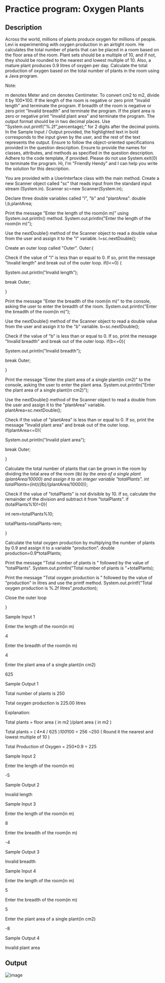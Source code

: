 # Practice program: Oxygen Plants

## Description

Across the world, millions of plants produce oxygen for millions of people. Levi is experimenting with oxygen production in an airtight room. He calculates the total number of plants that can be placed in a room based on the floor area of the room. Plant sets should be a multiple of 10, and if not, they should be rounded to the nearest and lowest multiple of 10. Also, a mature plant produces 0.9 litres of oxygen per day. Calculate the total production of oxygen based on the total number of plants in the room using a Java program.

Note:

m denotes Meter and cm denotes Centimeter. 
To convert cm2 to m2, divide it by 100*100.
If the length of the room is negative or zero print "Invalid length" and terminate the program.
If breadth of the room is negative or zero print "Invalid breadth" and terminate the program.
If the plant area is zero or negative print "Invalid plant area" and terminate the program.
The output format should be in two decimal places. Use "System.out.printf("%.2f",percentage);" for 2 digits after the decimal points.
In the Sample Input / Output provided, the highlighted text in bold corresponds to the input given by the user, and the rest of the text represents the output.
Ensure to follow the object-oriented specifications provided in the question description.
Ensure to provide the names for classes, attributes, and methods as specified in the question description.
Adhere to the code template, if provided.
Please do not use System.exit(0) to terminate the program.
 Hi, I'm "Friendly Hendy" and I can help you write the solution for this description.

You are provided with a UserInterface class with the main method. 
Create a new Scanner object called "sc" that reads input from the standard input stream (System.in).
Scanner sc=new Scanner(System.in);

Declare three double variables called "l", "b" and "plantArea".
double l,b,plantArea;

Print the message "Enter the length of the room(in m)" using System.out.println() method.
System.out.println("Enter the length of the room(in m)");

Use the nextDouble() method of the Scanner object to read a double value from the user and assign it to the "l" variable.
l=sc.nextDouble();

Create an outer loop called "Outer".
Outer:{

Check if the value of "l" is less than or equal to 0. If so, print the message "Invalid length" and break out of the outer loop.
if(l<=0) {

   System.out.println("Invalid length");

   break Outer;

}

Print the message "Enter the breadth of the room(in m)" to the console, asking the user to enter the breadth of the room.
System.out.println("Enter the breadth  of the room(in m)");

Use the nextDouble() method of the Scanner object to read a double value from the user and assign it to the "b" variable.
b=sc.nextDouble();

Check if the value of "b" is less than or equal to 0. If so, print the message "Invalid breadth" and break out of the outer loop.
if(b<=0){

   System.out.println("Invalid breadth");

   break Outer;

   }

Print the message "Enter the plant area of a single plant(in cm2)" to the console, asking the user to enter the plant area.
System.out.println("Enter the plant area of a single plant(in cm2)");

Use the nextDouble() method of the Scanner object to read a double from the user and assign it to the "plantArea" variable.
plantArea=sc.nextDouble();

Check if the value of "plantArea" is less than or equal to 0. If so, print the message "Invalid plant area" and break out of the outer loop.
if(plantArea<=0){

   System.out.println("Invalid plant area");

   break Outer;

}

Calculate the total number of plants that can be grown in the room by dividing the total area of the room (l*b) by the area of a single plant (plantArea/10000) and assign it to an integer variable "totalPlants".
int totalPlants=(int)((l*b)/(plantArea/10000));

Check if the value of "totalPlants" is not divisible by 10. If so, calculate the remainder of the division and subtract it from "totalPlants".
if (totalPlants%10!=0){

   int rem=totalPlants%10;

   totalPlants=totalPlants-rem;

  }

Calculate the total oxygen production by multiplying the number of plants by 0.9 and assign it to a variable "production".
double production=0.9*totalPlants;

Print the message "Total number of plants is " followed by the value of "totalPlants".
System.out.println("Total number of plants is "+totalPlants);

Print the message "Total oxygen production is " followed by the value of "production" in litres and use the printf method.
System.out.printf("Total oxygen production is %.2f litres",production);

Close the outer loop

  }

Sample Input 1

Enter the length of the room(in m)

4

Enter the breadth of the room(in m)

4

Enter the plant area of a single plant(in cm2)

625

Sample Output 1

Total number of plants is 250

Total oxygen production is 225.00 litres

 

Explanation:

Total plants = floor area ( in m2 )/plant area ( in m2 )

Total plants = ( 4*4 / 625 )*100*100 = 256 ~250 ( Round it the nearest and lowest multiple of 10 )

Total Production of Oxygen = 250*0.9 = 225



Sample Input 2

Enter the length of the room(in m)

-5

Sample Output 2

Invalid length



Sample Input 3

Enter the length of the room(in m)

8

Enter the breadth of the room(in m)

-4

Sample Output 3

Invalid breadth



Sample Input 4

Enter the length of the room(in m)

5

Enter the breadth of the room(in m)

5

Enter the plant area of a single plant(in cm2)

-8

Sample Output 4

Invalid plant area

## Output

![image](https://github.com/Tan12d/PWC_Programming_Fundamentals-Java/assets/100254217/5aa619db-e013-499c-bee7-781fd94453de)
